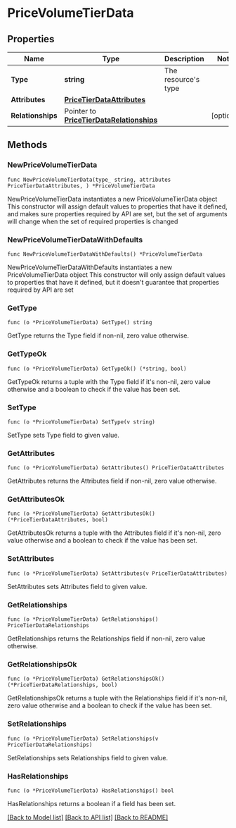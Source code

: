 # PriceVolumeTierData

## Properties

Name | Type | Description | Notes
------------ | ------------- | ------------- | -------------
**Type** | **string** | The resource&#39;s type | 
**Attributes** | [**PriceTierDataAttributes**](PriceTierDataAttributes.md) |  | 
**Relationships** | Pointer to [**PriceTierDataRelationships**](PriceTierDataRelationships.md) |  | [optional] 

## Methods

### NewPriceVolumeTierData

`func NewPriceVolumeTierData(type_ string, attributes PriceTierDataAttributes, ) *PriceVolumeTierData`

NewPriceVolumeTierData instantiates a new PriceVolumeTierData object
This constructor will assign default values to properties that have it defined,
and makes sure properties required by API are set, but the set of arguments
will change when the set of required properties is changed

### NewPriceVolumeTierDataWithDefaults

`func NewPriceVolumeTierDataWithDefaults() *PriceVolumeTierData`

NewPriceVolumeTierDataWithDefaults instantiates a new PriceVolumeTierData object
This constructor will only assign default values to properties that have it defined,
but it doesn't guarantee that properties required by API are set

### GetType

`func (o *PriceVolumeTierData) GetType() string`

GetType returns the Type field if non-nil, zero value otherwise.

### GetTypeOk

`func (o *PriceVolumeTierData) GetTypeOk() (*string, bool)`

GetTypeOk returns a tuple with the Type field if it's non-nil, zero value otherwise
and a boolean to check if the value has been set.

### SetType

`func (o *PriceVolumeTierData) SetType(v string)`

SetType sets Type field to given value.


### GetAttributes

`func (o *PriceVolumeTierData) GetAttributes() PriceTierDataAttributes`

GetAttributes returns the Attributes field if non-nil, zero value otherwise.

### GetAttributesOk

`func (o *PriceVolumeTierData) GetAttributesOk() (*PriceTierDataAttributes, bool)`

GetAttributesOk returns a tuple with the Attributes field if it's non-nil, zero value otherwise
and a boolean to check if the value has been set.

### SetAttributes

`func (o *PriceVolumeTierData) SetAttributes(v PriceTierDataAttributes)`

SetAttributes sets Attributes field to given value.


### GetRelationships

`func (o *PriceVolumeTierData) GetRelationships() PriceTierDataRelationships`

GetRelationships returns the Relationships field if non-nil, zero value otherwise.

### GetRelationshipsOk

`func (o *PriceVolumeTierData) GetRelationshipsOk() (*PriceTierDataRelationships, bool)`

GetRelationshipsOk returns a tuple with the Relationships field if it's non-nil, zero value otherwise
and a boolean to check if the value has been set.

### SetRelationships

`func (o *PriceVolumeTierData) SetRelationships(v PriceTierDataRelationships)`

SetRelationships sets Relationships field to given value.

### HasRelationships

`func (o *PriceVolumeTierData) HasRelationships() bool`

HasRelationships returns a boolean if a field has been set.


[[Back to Model list]](../README.md#documentation-for-models) [[Back to API list]](../README.md#documentation-for-api-endpoints) [[Back to README]](../README.md)


